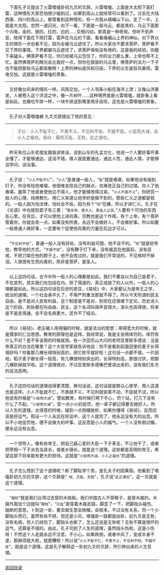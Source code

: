 &emsp;下面孔子又提出了火雷噬嗑卦初九爻的爻辞。火雷噬嗑，上面是大太阳下面打雷，这种情形大家恐怕很少碰到过，如果到高山上就经常可以看到了。过去在大陆西康、四川的高山上，都常看到这种情形。有一次我从峨嵋山下山，走了一半，上面是大太阳，忽然一道闪光，向下一看，下面是一层乌云，都是黑的，乌云下面那个闪电，金的、银的、红的、白的……交相闪动，那真是一种奇观。但听不到声音，晓得下面在下雨打雷，雷声在乌云的下面，看看峨嵋山上界的神仙，对下界众生的情形一点也看不见，因为全被乌云遮住了。所以大家也不要求菩萨，菩萨看不见下界的事情，下界都被乌云遮住了，求菩萨保佑没有用的，这是我的经验。你跪下来磕头，佛菩萨看不见，你已经被乌云包住了，你的业力那么重，上帝也帮不上忙。虽然佛菩萨的眼光会比我好一点，但你在层层的乌云里，佛菩萨的法力一下子也不能把那些乌云都驱散啊！上界的神仙是风和日丽，下界的众生是狂风暴雨，雷电交加，这就是火雷噬嗑的景象。
___
&emsp;又好像台风来的情形一样。风雨交加，一个人骂条小船在海洋上漂；又像山洪暴发，人被卷入这个洪流之中，像一片树叶……这种境界就是火雷噬嗑，就卦象上看是如此。也像吃牛排一样，一块牛排送到嘴里用牙齿咬，这也是火雷噬嗑的景象。
___
&emsp;孔子对火雷噬嗑被 九爻爻辞提出了他的意见：
___
> 子曰：小人不耻不仁，不畏不义，不见利不劝，不威不惩。小惩而大诫，此小人之福也。易曰：履校灭趾，无咎。此之谓也。
___
&emsp;昨天有位山东老朋友跟我讲笑话，谈到山东的孔孟文化，他说一个人要好事坏事全懂了，才能够通达。这话不错。做人就是要通达，通达人性，通达人情，才能够谈学问，谈治事。
___
&emsp;孔子说：“``小人不耻不仁``”，“``小人``”是普通一般人，“``耻``”就是难堪，如果他没有碰到钉子，你没有给他难堪，他很难发现自己的缺点，也难改正自己的过错。你人了他难堪，羞辱了他或者使他见不得人，他才能够改得过来。“``小人不畏不义``”，你研究一般人的心理，纯用教化、用仁义来道让他学好是做不到的，那些仁义之道都是假的。一般人因为怕法律，怕社会不齿，因为有个“``怕``”在媾，所以才讲仁义。孔子在《论语》中也提到君子有三畏：“``畏天命、畏大人、畏圣人之言。``”人要有个可怕的东西在心里，在背后，才可以使他上进向善。宗教也是这个作用。有个上帝，有个菩萨管着你，你就会乖一点。如果没有所畏，永远不会做好人，不会做好事。所以如要一般普通人做好事，一定要有个促使他向善的力量在后边才可以。
___
&emsp;“``不见利不劝``”，普通一般人没有好处、没有利益可图，他不会干的。“``劝``”就是劝导他，教导他的方式。“``不威不惩``”，没有鞭子打下来，没有威武在他面前，没有惩戒，不把刀架在他的脖子上，他不会改过的，就是我们平常说的，不见棺材不掉泪。人很很有生而向善的，除非是菩萨，是圣人。
___
&emsp;以上这四句话，古今中外一般人的心理都是如此。我们不要自以为自己是君子，不在其列，其实我们也包括在内。除了得道的、真正成就了的人以外，一般人的心理都是如此。所以这四句话在后世的老庄、《易经》中，大家都认为是帝王之学，统治的道理。一个社会承平久了，不用严刑重法那就不得了。所以今天所谓的民主自由，是不是对人民有利益，这个制度是不是对，到现在还很难下定论。历史进入这个阶段，到处都在叫自由、民主，这个名词叫得声音很大，浪头也高得很，将来是不是走得通，会不会毛病更大，还作不了结论。
___
&emsp;所以《易经》、老庄被人用得偏的时候，就是法治的思想；用得宽大的时候，就是儒家的仁治思想。教育的原理也是这样。我经常说，我是主张用体罚的。体罚有什么不对？差不多该用的时候就用。有一次亚历山大问的老师亚里斯多德说：当皇帝真正的办法在哪里？这个大哲学家就告诉他说：你不是看到前面田里的麦子长得很好吗？你看那几棵长得特别高的，把它砍平就好啦！这句话一点都不错。一片田地，稻子麦子都长得一般高，有几棵很特别突出的，长得特别高，那很讨厌，把那几棵砍掉就平啦。这个道理很对，不过亚里斯多德嘴巴里讲出来的，没有我们东方的说法高明。
___
&emsp;孔子这四句话的道理说得更清楚。换句话说，这句话就是群众心里学，用人这道也是这样。小人不耻就不仁，不畏就不义，不见利就驱策不动，不惩就不试，所以他说有时候是“``小惩而大诫``”。譬如教育，有时候打两下手心，罚个站，打几下没有什么了不起。“``小惩而大诫``”，受一点小小的惩罚，他一辈子都记得要去做好人。所以人生的道理，太得意的时候，碰到一点倒楣挫折，如果你懂得《易经》，反而应该是好运气。假设一个人永远在好运中，这个人就完了，他永远没有大的出息。所以不小地惩罚他，便不会做大的坏事，这反而是小人的福气。一个人没有倒过楣，便永远没有出息。
___
&emsp;一个领导人，像有些帝王，把自己最心爱的大臣一下子革去，不让他干了，或者把宰相一下子派去当县长，或者乡镇长，就是这个道理。这些都是高明的帝王，希望这部下将来能有更大的担待。这就是“``小惩而大诫，小人之福也``”的道理。
___
&emsp;孔子怎么悟到了这个道理呢？断了脚趾学个乖，是孔夫子的因果观。他看到了噬嗑卦初九爻的爻辞，这个爻辞是“`` 校、灭趾、无咎``”，孔子说“``此之谓也``”，这一爻就是这个道理。
___
&emsp;“``屦校``”就是我们台湾过去穿的木拖板。我们中国古人不穿鞋子，是穿木屐的。木屐外面加个边就叫“``屦校``”，“``灭趾``”是穿着木屐走路，脚歪了一下，把脚指头碰伤、碰断的意思。卜到这一卦，要去做生意会倒楣，会赔本。不过没有关系，伤一个小脚指头而已。虽然有些不顺，但还是小灾。噬嗑卦一路都是凶卦。初九爻是无咎，没有毛病，但人已经伤了，脚指头也断了，怎么还说是无咎呢？无咎不算是很坏的运气，还算是不错的。由此，孔子司到了人生的道理，虽然指头伤啦，这是小伤呀！不然这个人走路永远不注意，不小心。如果跌倒，或者中风了，变成半身不遂，那麻烦就大啦，就更糟啦！所以说“``小人不耻不仁，不畏不义，不见利不劝，不威不惩``”，就是这个道理。这是孔子解释这一卦初九爻的爻辞，所引伸出来的人生哲理。
___
[返回目录](../../../master/README.md#目录)